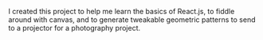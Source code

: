 I created this project to help me learn the basics of React.js, to fiddle around with canvas, and to generate tweakable geometric patterns to send to a projector for a photography project.
